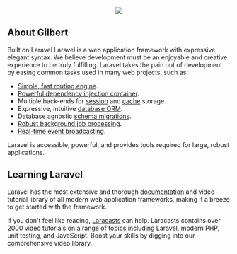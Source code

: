 <p align="center"><a href="https://gilbert.wexox.com" target="_blank"><img src="https://picsum.photos/400/400/?random"></a></p>

[//]: # (<p align="center">)

[//]: # (<a href="https://travis-ci.org/laravel/framework"><img src="https://travis-ci.org/laravel/framework.svg" alt="Build Status"></a>)

[//]: # (<a href="https://packagist.org/packages/laravel/framework"><img src="https://img.shields.io/packagist/dt/laravel/framework" alt="Total Downloads"></a>)

[//]: # (<a href="https://packagist.org/packages/laravel/framework"><img src="https://img.shields.io/packagist/v/laravel/framework" alt="Latest Stable Version"></a>)

[//]: # (<a href="https://packagist.org/packages/laravel/framework"><img src="https://img.shields.io/packagist/l/laravel/framework" alt="License"></a>)

[//]: # (</p>)

## About Gilbert

Built on Laravel Laravel is a web application framework with expressive, elegant syntax. We believe development must be an enjoyable and creative experience to be truly fulfilling. Laravel takes the
pain out of development by easing common tasks used in many web projects, such as:

- [Simple, fast routing engine](https://laravel.com/docs/routing).
- [Powerful dependency injection container](https://laravel.com/docs/container).
- Multiple back-ends for [session](https://laravel.com/docs/session) and [cache](https://laravel.com/docs/cache) storage.
- Expressive, intuitive [database ORM](https://laravel.com/docs/eloquent).
- Database agnostic [schema migrations](https://laravel.com/docs/migrations).
- [Robust background job processing](https://laravel.com/docs/queues).
- [Real-time event broadcasting](https://laravel.com/docs/broadcasting).

Laravel is accessible, powerful, and provides tools required for large, robust applications.

## Learning Laravel

Laravel has the most extensive and thorough [documentation](https://laravel.com/docs) and video tutorial library of all modern web application frameworks, making it a breeze to get started with the
framework.

If you don't feel like reading, [Laracasts](https://laracasts.com) can help. Laracasts contains over 2000 video tutorials on a range of topics including Laravel, modern PHP, unit testing, and
JavaScript. Boost your skills by digging into our comprehensive video library.
